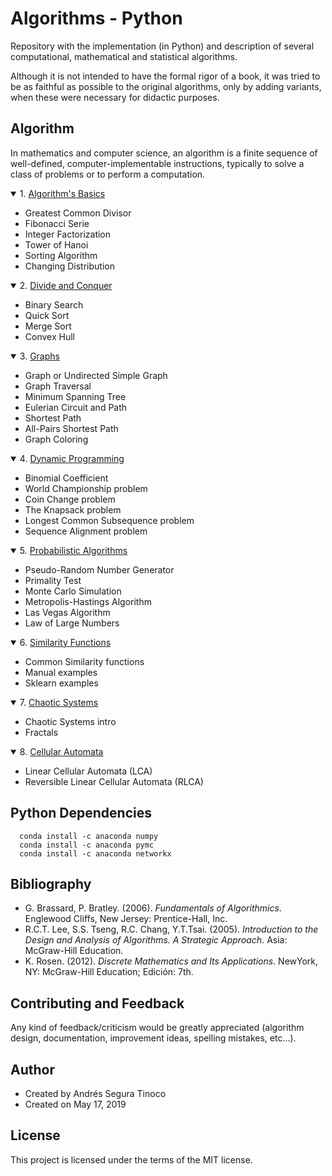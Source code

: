 # Algorithms - Python
Repository with the implementation (in Python) and description of several computational, mathematical and statistical algorithms.

Although it is not intended to have the formal rigor of a book, it was tried to be as faithful as possible to the original algorithms, only by adding variants, when these were necessary for didactic purposes.

## Algorithm
In mathematics and computer science, an algorithm is a finite sequence of well-defined, computer-implementable instructions, typically to solve a class of problems or to perform a computation.

<details open>
<summary>1. <a href="https://ansegura7.github.io/Algorithms/basics/AlgorithmsBasics.html" >Algorithm's Basics</a></summary>
<ul>
	<li>Greatest Common Divisor</li>
	<li>Fibonacci Serie</li>
	<li>Integer Factorization</li>
	<li>Tower of Hanoi</li>
	<li>Sorting Algorithm</li>
	<li>Changing Distribution</li>
</ul>
</details>
<details open>
<summary>2. <a href="https://ansegura7.github.io/Algorithms/divide-and-conquer/DivideAndConquer.html" >Divide and Conquer</a></summary>
<ul>
	<li>Binary Search</li>
	<li>Quick Sort</li>
	<li>Merge Sort</li>
	<li>Convex Hull</li>
</ul>
</details>
<details open>
<summary>3. <a href="https://ansegura7.github.io/Algorithms/graphs/Graphs.html" >Graphs</a></summary>
<ul>
	<li>Graph or Undirected Simple Graph</li>
	<li>Graph Traversal</li>
	<li>Minimum Spanning Tree</li>
	<li>Eulerian Circuit and Path</li>
	<li>Shortest Path</li>
	<li>All-Pairs Shortest Path</li>
	<li>Graph Coloring</li>
</ul>
</details>
<details open>
<summary>4. <a href="https://ansegura7.github.io/Algorithms/dynamic-programming/DynamicProgramming.html" >Dynamic Programming</a></summary>
<ul>
	<li>Binomial Coefficient</li>
	<li>World Championship problem</li>
	<li>Coin Change problem</li>
	<li>The Knapsack problem</li>
	<li>Longest Common Subsequence problem</li>
	<li>Sequence Alignment problem</li>
</ul>
</details>
<details open>
<summary>5. <a href="https://ansegura7.github.io/Algorithms/probabilistic-algorithms/ProbabilisticAlgorithms.html" >Probabilistic Algorithms</a></summary>
<ul>
	<li>Pseudo-Random Number Generator</li>
	<li>Primality Test</li>
	<li>Monte Carlo Simulation</li>
	<li>Metropolis-Hastings Algorithm</li>
	<li>Las Vegas Algorithm</li>
	<li>Law of Large Numbers</li>
</ul>
</details>
<details open>
<summary>6. <a href="https://ansegura7.github.io/Algorithms/similarity-functions/SimilarityFunctions.html" >Similarity Functions</a></summary>
<ul>
	<li>Common Similarity functions</li>
	<li>Manual examples</li>
	<li>Sklearn examples</li>
</ul>
</details>
<details open>
<summary>7. <a href="https://ansegura7.github.io/Algorithms/chaotic-systems/ChaoticSystems.html" >Chaotic Systems</a></summary>
<ul>
	<li>Chaotic Systems intro</li>
	<li>Fractals</li>
</ul>
</details>
<details open>
<summary>8. <a href="https://ansegura7.github.io/Algorithms/cellular-automata/CellularAutomata.html" >Cellular Automata</a></summary>
<ul>
	<li>Linear Cellular Automata (LCA)</li>
	<li>Reversible Linear Cellular Automata (RLCA)</li>
</ul>
</details>

## Python Dependencies
``` console
  conda install -c anaconda numpy
  conda install -c anaconda pymc
  conda install -c anaconda networkx
```

## Bibliography
- G. Brassard, P. Bratley. (2006). *Fundamentals of Algorithmics*. Englewood Cliffs, New Jersey: Prentice-Hall, Inc.
- R.C.T. Lee, S.S. Tseng, R.C. Chang, Y.T.Tsai. (2005). *Introduction to the Design and Analysis of Algorithms. A Strategic Approach*. Asia: McGraw-Hill Education.
- K. Rosen. (2012). *Discrete Mathematics and Its Applications*. NewYork, NY: McGraw-Hill Education; Edición: 7th.

## Contributing and Feedback
Any kind of feedback/criticism would be greatly appreciated (algorithm design, documentation, improvement ideas, spelling mistakes, etc...).

## Author
- Created by Andrés Segura Tinoco
- Created on May 17, 2019

## License
This project is licensed under the terms of the MIT license.
